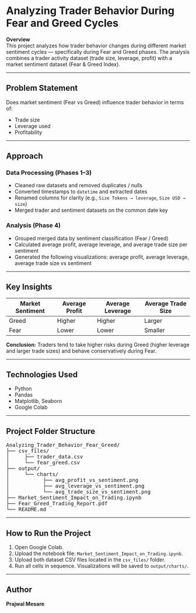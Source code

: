 <h1>Analyzing Trader Behavior During Fear and Greed Cycles</h1>

<p><strong>Overview</strong><br>
This project analyzes how trader behavior changes during different market sentiment cycles — specifically during Fear and Greed phases. The analysis combines a trader activity dataset (trade size, leverage, profit) with a market sentiment dataset (Fear &amp; Greed Index).</p>

<hr>

<h2>Problem Statement</h2>
<p>Does market sentiment (Fear vs Greed) influence trader behavior in terms of:</p>
<ul>
  <li>Trade size</li>
  <li>Leverage used</li>
  <li>Profitability</li>
</ul>

<hr>

<h2>Approach</h2>
<h3>Data Processing (Phases 1–3)</h3>
<ul>
  <li>Cleaned raw datasets and removed duplicates / nulls</li>
  <li>Converted timestamps to <code>datetime</code> and extracted dates</li>
  <li>Renamed columns for clarity (e.g., <code>Size Tokens → leverage</code>, <code>Size USD → size</code>)</li>
  <li>Merged trader and sentiment datasets on the common date key</li>
</ul>

<h3>Analysis (Phase 4)</h3>
<ul>
  <li>Grouped merged data by sentiment classification (Fear / Greed)</li>
  <li>Calculated average profit, average leverage, and average trade size per sentiment</li>
  <li>Generated the following visualizations: average profit, average leverage, average trade size vs sentiment</li>
</ul>

<hr>

<h2>Key Insights</h2>

<table>
  <thead>
    <tr>
      <th>Market Sentiment</th>
      <th>Average Profit</th>
      <th>Average Leverage</th>
      <th>Average Trade Size</th>
    </tr>
  </thead>
  <tbody>
    <tr>
      <td>Greed</td>
      <td>Higher</td>
      <td>Higher</td>
      <td>Larger</td>
    </tr>
    <tr>
      <td>Fear</td>
      <td>Lower</td>
      <td>Lower</td>
      <td>Smaller</td>
    </tr>
  </tbody>
</table>

<p><strong>Conclusion:</strong> Traders tend to take higher risks during Greed (higher leverage and larger trade sizes) and behave conservatively during Fear.</p>

<hr>

<h2>Technologies Used</h2>
<ul>
  <li>Python</li>
  <li>Pandas</li>
  <li>Matplotlib, Seaborn</li>
  <li>Google Colab</li>
</ul>

<hr>

<h2>Project Folder Structure</h2>
<pre>
Analyzing_Trader_Behavior_Fear_Greed/
├── csv_files/
│     ├── trader_data.csv
│     └── fear_greed.csv
├── output/
│     └── charts/
│           ├── avg_profit_vs_sentiment.png
│           ├── avg_leverage_vs_sentiment.png
│           └── avg_trade_size_vs_sentiment.png
├── Market_Sentiment_Impact_on_Trading.ipynb
├── Fear_Greed_Trading_Report.pdf
└── README.md
</pre>

<hr>

<h2>How to Run the Project</h2>
<ol>
  <li>Open Google Colab.</li>
  <li>Upload the notebook file: <code>Market_Sentiment_Impact_on_Trading.ipynb</code>.</li>
  <li>Upload both dataset CSV files located in the <code>csv_files/</code> folder.</li>
  <li>Run all cells in sequence. Visualizations will be saved to <code>output/charts/</code>.</li>
</ol>

<hr>

<h2>Author</h2>
<p><strong>Prajwal Mesare</strong>

